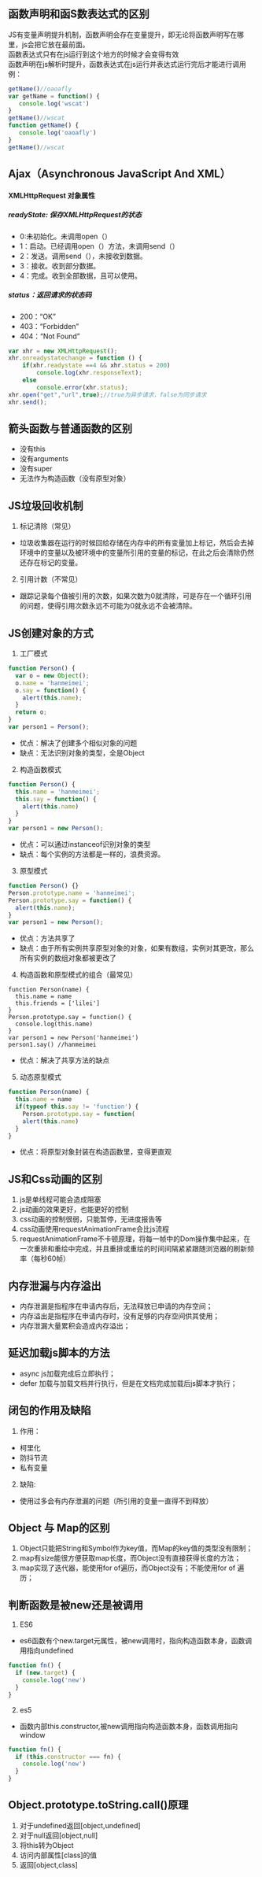 ## 函数声明和函S数表达式的区别
  JS有变量声明提升机制，函数声明会存在变量提升，即无论将函数声明写在哪里，js会把它放在最前面。<br>
  函数表达式只有在js运行到这个地方的时候才会变得有效<br>
  函数声明在js解析时提升，函数表达式在js运行并表达式运行完后才能进行调用<br>
  例：
  
 ```JavaScript
getName()//oaoafly
var getName = function() {
	console.log('wscat')
}
getName()//wscat
function getName() {
	console.log('oaoafly')
}
getName()//wscat
```
## Ajax（Asynchronous JavaScript And XML）
#### XMLHttpRequest 对象属性
##### readyState: 保存XMLHttpRequest的状态
- 0:未初始化。未调用open（）
- 1：启动。已经调用open（）方法，未调用send（）
- 2：发送。调用send（），未接收到数据。
- 3：接收。收到部分数据。
- 4：完成。收到全部数据，且可以使用。
##### status：返回请求的状态码
- 200：“OK”
- 403：“Forbidden”
- 404：“Not Found”
```JavaScript
var xhr = new XMLHttpRequest();
xhr.onreadystatechange = function () {
	if(xhr.readystate ==4 && xhr.status = 200)
		console.log(xhr.responseText);
	else
		console.error(xhr.status);
xhr.open("get","url",true);//true为异步请求，false为同步请求
xhr.send();
```
## 箭头函数与普通函数的区别
- 没有this
- 没有arguments
- 没有super
- 无法作为构造函数（没有原型对象）
## JS垃圾回收机制
1. 标记清除（常见）
- 垃圾收集器在运行的时候回给存储在内存中的所有变量加上标记，然后会去掉环境中的变量以及被环境中的变量所引用的变量的标记，在此之后会清除仍然还存在标记的变量。
2. 引用计数（不常见）
- 跟踪记录每个值被引用的次数，如果次数为0就清除，可是存在一个循环引用的问题，使得引用次数永远不可能为0就永远不会被清除。
## JS创建对象的方式
1. 工厂模式
```JavaScript
function Person() {
  var o = new Object();
  o.name = 'hanmeimei';
  o.say = function() {
    alert(this.name);
  }
  return o;
}
var person1 = Person();
```
- 优点：解决了创建多个相似对象的问题
- 缺点：无法识别对象的类型，全是Object
2. 构造函数模式
```JavaScript
function Person() {
  this.name = 'hanmeimei';
  this.say = function() {
    alert(this.name)
  }
}
var person1 = new Person();
```
- 优点：可以通过instanceof识别对象的类型
- 缺点：每个实例的方法都是一样的，浪费资源。
3. 原型模式
```JavaScript
function Person() {}
Person.prototype.name = 'hanmeimei';
Person.prototype.say = function() {
  alert(this.name);
}
var person1 = new Person();
```
- 优点：方法共享了
- 缺点：由于所有实例共享原型对象的对象，如果有数组，实例对其更改，那么所有实例的数组对象都被更改了
4. 构造函数和原型模式的组合（最常见）
```JavaScirpt
function Person(name) {
  this.name = name
  this.friends = ['lilei']
}
Person.prototype.say = function() {
  console.log(this.name)
}
var person1 = new Person('hanmeimei')
person1.say() //hanmeimei
```
- 优点：解决了共享方法的缺点
5. 动态原型模式
``` JavaScript
function Person(name) {
  this.name = name
  if(typeof this.say != 'function') {
    Person.prototype.say = function(
    alert(this.name)
  }
}
```
- 优点：将原型对象封装在构造函数里，变得更直观
## JS和Css动画的区别
1. js是单线程可能会造成阻塞
2. js动画的效果更好，也能更好的控制
3. css动画的控制很弱，只能暂停，无进度报告等
4. css动画使用requestAnimationFrame会比js流程
5. requestAnimationFrame不卡顿原理，将每一帧中的Dom操作集中起来，在一次重排和重绘中完成，并且重排或重绘的时间间隔紧紧跟随浏览器的刷新频率（每秒60帧）

## 内存泄漏与内存溢出
- 内存泄漏是指程序在申请内存后，无法释放已申请的内存空间；
- 内存溢出是指程序在申请内存时，没有足够的内存空间供其使用；
- 内存泄漏大量累积会造成内存溢出；

## 延迟加载js脚本的方法
- async js加载完成后立即执行；
- defer 加载与加载文档并行执行，但是在文档完成加载后js脚本才执行；

## 闭包的作用及缺陷
1. 作用：
- 柯里化
- 防抖节流
- 私有变量
2. 缺陷:
- 使用过多会有内存泄漏的问题（所引用的变量一直得不到释放）

## Object 与 Map的区别
1. Object只能把String和Symbol作为key值，而Map的key值的类型没有限制；
2. map有size能很方便获取map长度，而Object没有直接获得长度的方法；
3. map实现了迭代器，能使用for of遍历，而Object没有；不能使用for of 遍历；

## 判断函数是被new还是被调用
1. ES6
- es6函数有个new.target元属性，被new调用时，指向构造函数本身，函数调用指向undefined
```JavaScript
function fn() {
  if (new.target) {
    console.log('new')
  }
}
```
2. es5
- 函数内部this.constructor,被new调用指向构造函数本身，函数调用指向window
```JavaScript
function fn() {
  if (this.constructor === fn) {
    console.log('new')
  }
}
```

## Object.prototype.toString.call()原理
1. 对于undefined返回[object,undefined]
2. 对于null返回[object,null]
3. 将this转为Object
4. 访问内部属性[class]的值
5. 返回[object,class]